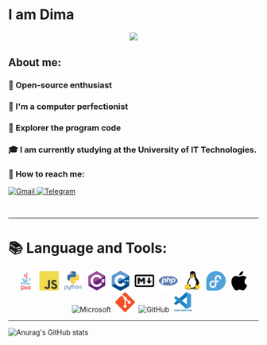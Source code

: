 # I am Dima
<div id="header" align="center"> 
  <img src="https://media3.giphy.com/media/lP8xu5t2DLGG045H8F/giphy.gif?cid=ecf05e47sxk1migg7fjy14xtj6niitusap52dapq55ni8il0&rid=giphy.gif&ct=s" width="90"/>
</div>

## About me: 
### :milky_way: Open-source enthusiast 
### :floppy_disk: I'm a computer perfectionist
### :microscope: Explorer the program code
###  :mortar_board: I am currently studying at the University of IT Technologies.
###  :pencil: How to reach me:
<div id="badges">
  <p><a href="mailto:lllekcl7up@gmail.com">
    <img src="https://www.vectorlogo.zone/logos/gmail/gmail-ar21.png" title="Gmail" alt="Gmail" width="80" height="35"/>
  </a>
  <a href="https://t.me/Didima35">
    <img src="https://uploads.static.fo.vin/system/useruploads/images/62b7/0145/a923/2232/a975/9a78/original/62b70145a9232232a9759a77.jpg?1656160581" title="Telegram" alt="Telegram" width="95" height="35"/>
  </a>
</div>
<img src="https://komarev.com/ghpvc/?username=lllekcl7up&style=flat&color=blue" alt=""/>

___
# :books: Language and Tools:
<div align="center">
  <img src="https://raw.githubusercontent.com/devicons/devicon/1119b9f84c0290e0f0b38982099a2bd027a48bf1/icons/java/java-original-wordmark.svg" title="Java" alt="Java" width="40" height="40"/>&nbsp;
  <img src="https://raw.githubusercontent.com/devicons/devicon/1119b9f84c0290e0f0b38982099a2bd027a48bf1/icons/javascript/javascript-original.svg" title="JavaScript" alt="JavaScript" width="40" height="40"/>&nbsp;
  <img src="https://raw.githubusercontent.com/devicons/devicon/1119b9f84c0290e0f0b38982099a2bd027a48bf1/icons/python/python-original-wordmark.svg" title="Python" alt="Python" width="40" height="40"/>&nbsp;
  <img src="https://raw.githubusercontent.com/devicons/devicon/1119b9f84c0290e0f0b38982099a2bd027a48bf1/icons/csharp/csharp-original.svg" title="C#" alt="C#" width="40" height="40"/>&nbsp;
  <img src="https://raw.githubusercontent.com/devicons/devicon/1119b9f84c0290e0f0b38982099a2bd027a48bf1/icons/cplusplus/cplusplus-original.svg" title="C++" alt="C++" width="40" height="40"/>&nbsp;
  <img src="https://raw.githubusercontent.com/devicons/devicon/1119b9f84c0290e0f0b38982099a2bd027a48bf1/icons/markdown/markdown-original.svg" title="Markdown" alt="Markdown" width="40" height="40"/>&nbsp;
  <img src="https://raw.githubusercontent.com/devicons/devicon/1119b9f84c0290e0f0b38982099a2bd027a48bf1/icons/php/php-plain.svg" title="PHP" alt="PHP" width="40" height="40"/>&nbsp;
  <img src="https://raw.githubusercontent.com/devicons/devicon/1119b9f84c0290e0f0b38982099a2bd027a48bf1/icons/linux/linux-original.svg" title="Linux" alt="Linux" width="40" height="40"/>&nbsp;
  <img src="https://raw.githubusercontent.com/devicons/devicon/1119b9f84c0290e0f0b38982099a2bd027a48bf1/icons/fedora/fedora-plain.svg" title="Fedora" alt="Fedora" width="40" height="40"/>&nbsp;  
  <img src="https://raw.githubusercontent.com/devicons/devicon/1119b9f84c0290e0f0b38982099a2bd027a48bf1/icons/apple/apple-original.svg" title="Apple" alt="Apple" width="40" height="40"/>&nbsp;
  <img src="https://www.logo.wine/a/logo/Microsoft/Microsoft-Logo.wine.svg" title="Microsoft" alt="Microsoft" width="100" height="40"/>&nbsp;
  <img src="https://raw.githubusercontent.com/devicons/devicon/1119b9f84c0290e0f0b38982099a2bd027a48bf1/icons/git/git-original.svg"  title="Git" alt="Git" width="40" height="40"/>&nbsp;
  <img src="https://pngimg.com/uploads/github/github_PNG80.png"  title="GitHub" alt="GitHub" width="40" height="40"/>&nbsp;
  <img src="https://raw.githubusercontent.com/devicons/devicon/1119b9f84c0290e0f0b38982099a2bd027a48bf1/icons/vscode/vscode-original-wordmark.svg"  title="VScode" alt="VScode" width="40" height="40"/>&nbsp;
</div>

____

![Anurag's GitHub stats](https://github-readme-stats.vercel.app/api?username=lllekcl7up&theme=transparent)
